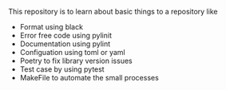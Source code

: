 This repository is to learn about basic things to a repository like
- Format using black
- Error free code using pylinit
- Documentation using pylint
- Configuation using toml or yaml
- Poetry to fix library version issues
- Test case by using pytest
- MakeFile to automate the small processes
